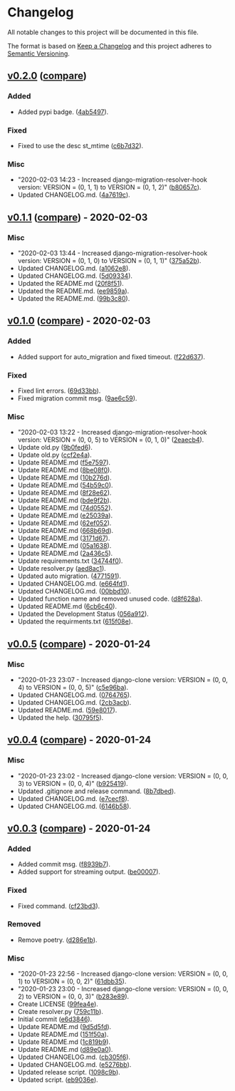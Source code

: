 # Changelog
All notable changes to this project will be documented in this file.

The format is based on [Keep a Changelog](http://keepachangelog.com/en/1.0.0/)
and this project adheres to [Semantic Versioning](http://semver.org/spec/v2.0.0.html).

## [v0.2.0](https://github.com/jackton1/django-migration-resolver-hook/releases/tag/v0.2.0) ([compare](https://github.com/jackton1/django-migration-resolver-hook/compare/v0.1.1...v0.2.0))

### Added
- Added pypi badge. ([4ab5497](https://github.com/jackton1/django-migration-resolver-hook/commit/4ab54974235f72c8152685d82363ce55e365f075)).

### Fixed
- Fixed to use the desc st_mtime ([c6b7d32](https://github.com/jackton1/django-migration-resolver-hook/commit/c6b7d321d5aae2f6fab8327266f2989ef906a85e)).

### Misc
- "2020-02-03 14:23 - Increased django-migration-resolver-hook version: VERSION = (0, 1, 1) to VERSION = (0, 1, 2)" ([b80657c](https://github.com/jackton1/django-migration-resolver-hook/commit/b80657caf52b94b8f3caf699592cc96748fbbdf1)).
- Updated CHANGELOG.md. ([4a7619c](https://github.com/jackton1/django-migration-resolver-hook/commit/4a7619c163a05c19a2a2370bedd3febd261ea308)).


## [v0.1.1](https://github.com/jackton1/django-migration-resolver-hook/releases/tag/v0.1.1) ([compare](https://github.com/jackton1/django-migration-resolver-hook/compare/v0.1.0...v0.1.1)) - 2020-02-03

### Misc
- "2020-02-03 13:44 - Increased django-migration-resolver-hook version: VERSION = (0, 1, 0) to VERSION = (0, 1, 1)" ([375a52b](https://github.com/jackton1/django-migration-resolver-hook/commit/375a52b5730c3d3ef90bf829ff4583953e5c0f54)).
- Updated CHANGELOG.md. ([a1062e8](https://github.com/jackton1/django-migration-resolver-hook/commit/a1062e8defd8e145b1c0c2f004019d99470764ba)).
- Updated CHANGELOG.md. ([5d09334](https://github.com/jackton1/django-migration-resolver-hook/commit/5d09334af77daa60c0ec71435472346bce1af2cf)).
- Updated the README.md ([20f8f51](https://github.com/jackton1/django-migration-resolver-hook/commit/20f8f51088a88cb7cf1a16942231fbf43b1f4a00)).
- Updated the README.md. ([ee9859a](https://github.com/jackton1/django-migration-resolver-hook/commit/ee9859addb884af57f20c08954f85549bf12a539)).
- Updated the README.md. ([99b3c80](https://github.com/jackton1/django-migration-resolver-hook/commit/99b3c80ce9473af0645d8216d64700b8e9bd5095)).


## [v0.1.0](https://github.com/jackton1/django-migration-resolver-hook/releases/tag/v0.1.0) ([compare](https://github.com/jackton1/django-migration-resolver-hook/compare/v0.0.5...v0.1.0)) - 2020-02-03

### Added
- Added support for auto_migration and fixed timeout. ([f22d637](https://github.com/jackton1/django-migration-resolver-hook/commit/f22d637cd7611558335995a8648d24eb95d09906)).

### Fixed
- Fixed lint errors. ([69d33bb](https://github.com/jackton1/django-migration-resolver-hook/commit/69d33bbb049745d6bcab729ab857ed44de482eae)).
- Fixed migration commit msg. ([9ae6c59](https://github.com/jackton1/django-migration-resolver-hook/commit/9ae6c59a2f545adb0764cc7f33de0c9fae3cc7c4)).

### Misc
- "2020-02-03 13:22 - Increased django-migration-resolver-hook version: VERSION = (0, 0, 5) to VERSION = (0, 1, 0)" ([2eaecb4](https://github.com/jackton1/django-migration-resolver-hook/commit/2eaecb4b93f46a5cfbf330142c2a33df27fc3ffd)).
- Update old.py ([9b0fed6](https://github.com/jackton1/django-migration-resolver-hook/commit/9b0fed640e677495e75d1843c6a27ce0c5b4891e)).
- Update old.py ([ccf2e4a](https://github.com/jackton1/django-migration-resolver-hook/commit/ccf2e4afc89031a9fa82ed4b62f0db6fde817116)).
- Update README.md ([f5e7597](https://github.com/jackton1/django-migration-resolver-hook/commit/f5e7597c6673b4d5aae017ce7d28488144f3b38f)).
- Update README.md ([8be08f0](https://github.com/jackton1/django-migration-resolver-hook/commit/8be08f0d37503e93a26d1f314f10d9358c10fb5e)).
- Update README.md ([10b276d](https://github.com/jackton1/django-migration-resolver-hook/commit/10b276d124903ae7a868e2c6998f7c17e8f03ee8)).
- Update README.md ([54b59c0](https://github.com/jackton1/django-migration-resolver-hook/commit/54b59c0eae7ba6de0cb6c7cab85ce8a9189c825e)).
- Update README.md ([8f28e62](https://github.com/jackton1/django-migration-resolver-hook/commit/8f28e62708d9887267f39766e407f9094a61da97)).
- Update README.md ([bde9f2b](https://github.com/jackton1/django-migration-resolver-hook/commit/bde9f2b14ec1951ceaa146169aaca1bd594e90b1)).
- Update README.md ([74d0552](https://github.com/jackton1/django-migration-resolver-hook/commit/74d0552884915d0160214cec30afd04e4b0bd650)).
- Update README.md ([e25039a](https://github.com/jackton1/django-migration-resolver-hook/commit/e25039a7fc65a8191c61d3025244871389ae10e6)).
- Update README.md ([62ef052](https://github.com/jackton1/django-migration-resolver-hook/commit/62ef052b073d33e7c8e0e8165c71fada1cb85858)).
- Update README.md ([668b69d](https://github.com/jackton1/django-migration-resolver-hook/commit/668b69d4ff29f5cd0528e0de8a2ff821798a47b2)).
- Update README.md ([3171d67](https://github.com/jackton1/django-migration-resolver-hook/commit/3171d677bffbfa5b0b56eaef946ac60512063e1e)).
- Update README.md ([05a1638](https://github.com/jackton1/django-migration-resolver-hook/commit/05a1638b7f5ea28d7932c4e6b0ce2bf22c1b8335)).
- Update README.md ([2a436c5](https://github.com/jackton1/django-migration-resolver-hook/commit/2a436c5de4ef3cc864f85bec7b49fe0bbc3eed4a)).
- Update requirements.txt ([34744f0](https://github.com/jackton1/django-migration-resolver-hook/commit/34744f011c3dab1275b898f93af5e23885c8b386)).
- Update resolver.py ([aed8ac1](https://github.com/jackton1/django-migration-resolver-hook/commit/aed8ac1dbe2586b1fa381eac8162bd7b7779d654)).
- Updated auto migration. ([4771591](https://github.com/jackton1/django-migration-resolver-hook/commit/4771591ebb804ffc3adaa23b52aeb785a60b1471)).
- Updated CHANGELOG.md. ([e664fd1](https://github.com/jackton1/django-migration-resolver-hook/commit/e664fd1248ed9fd91070a32b94f572336c98ced4)).
- Updated CHANGELOG.md. ([00bbd10](https://github.com/jackton1/django-migration-resolver-hook/commit/00bbd1058c47558c63efeb1cb08f94167defe61f)).
- Updated function name and removed unused code. ([d8f628a](https://github.com/jackton1/django-migration-resolver-hook/commit/d8f628aa4876e12a50d268873f25dc31c43da6dd)).
- Updated README.md ([6cb6c40](https://github.com/jackton1/django-migration-resolver-hook/commit/6cb6c4079a43a78b35be9905254b45fd7b0d9f6a)).
- Updated the Development Status ([056a912](https://github.com/jackton1/django-migration-resolver-hook/commit/056a9128f82c02c6e26078d950e272855e29b681)).
- Updated the requirments.txt ([615f08e](https://github.com/jackton1/django-migration-resolver-hook/commit/615f08ef197c77cdc21c4b0865914957f325512e)).


## [v0.0.5](https://github.com/jackton1/django-migration-resolver-hook/releases/tag/v0.0.5) ([compare](https://github.com/jackton1/django-migration-resolver-hook/compare/v0.0.4...v0.0.5)) - 2020-01-24

### Misc
- "2020-01-23 23:07 - Increased django-clone version: VERSION = (0, 0, 4) to VERSION = (0, 0, 5)" ([c5e96ba](https://github.com/jackton1/django-migration-resolver-hook/commit/c5e96ba1fa7a4d3cb403e67e08346e2ae7b89eb7)).
- Updated CHANGELOG.md. ([0764765](https://github.com/jackton1/django-migration-resolver-hook/commit/0764765f206c34e9732815ceb6359acf73ee6e15)).
- Updated CHANGELOG.md. ([2cb3acb](https://github.com/jackton1/django-migration-resolver-hook/commit/2cb3acb00ea6e00b38dc042a8bbaf4e24289f2cb)).
- Updated README.md. ([59e8017](https://github.com/jackton1/django-migration-resolver-hook/commit/59e801725f710f58fc55cd1ea2ea1e54d5aad89b)).
- Updated the help. ([30795f5](https://github.com/jackton1/django-migration-resolver-hook/commit/30795f59ce77968dba9edfcea20b0f2efba16c6e)).


## [v0.0.4](https://github.com/jackton1/django-migration-resolver-hook/releases/tag/v0.0.4) ([compare](https://github.com/jackton1/django-migration-resolver-hook/compare/v0.0.3...v0.0.4)) - 2020-01-24

### Misc
- "2020-01-23 23:02 - Increased django-clone version: VERSION = (0, 0, 3) to VERSION = (0, 0, 4)" ([b925419](https://github.com/jackton1/django-migration-resolver-hook/commit/b9254191acd1ca07d29f4f60f692e6268ff27943)).
- Updated .gitignore and release command. ([8b7dbed](https://github.com/jackton1/django-migration-resolver-hook/commit/8b7dbed30f3a18f940ac5dd76814a5f12f251e4a)).
- Updated CHANGELOG.md. ([e7cecf8](https://github.com/jackton1/django-migration-resolver-hook/commit/e7cecf88db094430f2a86051cae7469766638396)).
- Updated CHANGELOG.md. ([6146b58](https://github.com/jackton1/django-migration-resolver-hook/commit/6146b58bf744f7dd67155b2acc19ab67f8983831)).


## [v0.0.3](https://github.com/jackton1/django-migration-resolver-hook/releases/tag/v0.0.3) ([compare](https://github.com/jackton1/django-migration-resolver-hook/compare/e6d3846d181904cdf6dc8520d507c16d1599a338...v0.0.3)) - 2020-01-24

### Added
- Added commit msg. ([f8939b7](https://github.com/jackton1/django-migration-resolver-hook/commit/f8939b75ec5a3549372fad2edc8ddbdd15634344)).
- Added support for streaming output. ([be00007](https://github.com/jackton1/django-migration-resolver-hook/commit/be000077024afb7d315a75b1e4b523d1d0d9e2e2)).

### Fixed
- Fixed command. ([cf23bd3](https://github.com/jackton1/django-migration-resolver-hook/commit/cf23bd3c284ed8d2e7f4938ebd9f2fc01e51e539)).

### Removed
- Remove poetry. ([d286e1b](https://github.com/jackton1/django-migration-resolver-hook/commit/d286e1b6ff48bbe1e014f19452b63a64b83e15cf)).

### Misc
- "2020-01-23 22:56 - Increased django-clone version: VERSION = (0, 0, 1) to VERSION = (0, 0, 2)" ([61dbb35](https://github.com/jackton1/django-migration-resolver-hook/commit/61dbb3584bd5e047560593b4270004d896321b15)).
- "2020-01-23 23:00 - Increased django-clone version: VERSION = (0, 0, 2) to VERSION = (0, 0, 3)" ([b283e89](https://github.com/jackton1/django-migration-resolver-hook/commit/b283e89132035842ba7e6bdc9fbcb92014ee3fe2)).
- Create LICENSE ([99fea4e](https://github.com/jackton1/django-migration-resolver-hook/commit/99fea4eef04075cec7916ffc086b55f133fab55a)).
- Create resolver.py ([759c11b](https://github.com/jackton1/django-migration-resolver-hook/commit/759c11be244e087f346bbd43b90ed5da2e114bde)).
- Initial commit ([e6d3846](https://github.com/jackton1/django-migration-resolver-hook/commit/e6d3846d181904cdf6dc8520d507c16d1599a338)).
- Update README.md ([9d5d5fd](https://github.com/jackton1/django-migration-resolver-hook/commit/9d5d5fd4118a2eab0b4cbc4a0cabf87a3d183605)).
- Update README.md ([151f50a](https://github.com/jackton1/django-migration-resolver-hook/commit/151f50ad1a09e4c8371058ec38599fee827960b5)).
- Update README.md ([1c819b9](https://github.com/jackton1/django-migration-resolver-hook/commit/1c819b9b7ad53bf9586894217a4052a8eadcdb32)).
- Update README.md ([d89e0a0](https://github.com/jackton1/django-migration-resolver-hook/commit/d89e0a0a0714bb5306679f02d9ae74ece6ba8d8f)).
- Updated CHANGELOG.md. ([cb305f6](https://github.com/jackton1/django-migration-resolver-hook/commit/cb305f652bffe96543e9bede6eae50b099e501e1)).
- Updated CHANGELOG.md. ([e5276bb](https://github.com/jackton1/django-migration-resolver-hook/commit/e5276bb1a2c0d8e66a59e2ac6f55dc0c355d502a)).
- Updated release script. ([1098c9b](https://github.com/jackton1/django-migration-resolver-hook/commit/1098c9b1c520d8d009cbfc555625632f49bb202f)).
- Updated script. ([eb9036e](https://github.com/jackton1/django-migration-resolver-hook/commit/eb9036e6d8f69afafeaeb239aaa13aae3b0876a9)).


